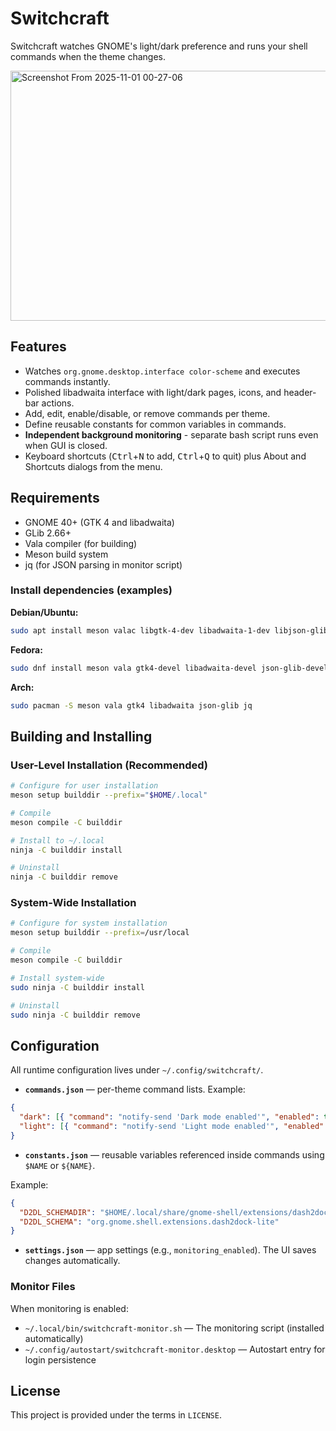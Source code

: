 # Switchcraft

Switchcraft watches GNOME's light/dark preference and runs your shell commands when the theme changes.

<img width="520" height="400" alt="Screenshot From 2025-11-01 00-27-06" src="https://github.com/user-attachments/assets/b2d67af8-840a-41a1-8f56-387b0d1a0ae0" />

## Features
- Watches `org.gnome.desktop.interface color-scheme` and executes commands instantly.
- Polished libadwaita interface with light/dark pages, icons, and header-bar actions.
- Add, edit, enable/disable, or remove commands per theme.
- Define reusable constants for common variables in commands.
- **Independent background monitoring** - separate bash script runs even when GUI is closed.
- Keyboard shortcuts (<kbd>Ctrl</kbd>+<kbd>N</kbd> to add, <kbd>Ctrl</kbd>+<kbd>Q</kbd> to quit) plus About and Shortcuts dialogs from the menu.

## Requirements
- GNOME 40+ (GTK 4 and libadwaita)
- GLib 2.66+
- Vala compiler (for building)
- Meson build system
- jq (for JSON parsing in monitor script)

### Install dependencies (examples)

**Debian/Ubuntu:**
```bash
sudo apt install meson valac libgtk-4-dev libadwaita-1-dev libjson-glib-dev jq
```

**Fedora:**
```bash
sudo dnf install meson vala gtk4-devel libadwaita-devel json-glib-devel jq
```

**Arch:**
```bash
sudo pacman -S meson vala gtk4 libadwaita json-glib jq
```

## Building and Installing

### User-Level Installation (Recommended)

```bash
# Configure for user installation
meson setup builddir --prefix="$HOME/.local"

# Compile
meson compile -C builddir

# Install to ~/.local
ninja -C builddir install

# Uninstall
ninja -C builddir remove
```

### System-Wide Installation

```bash
# Configure for system installation
meson setup builddir --prefix=/usr/local

# Compile
meson compile -C builddir

# Install system-wide
sudo ninja -C builddir install

# Uninstall
sudo ninja -C builddir remove
```

## Configuration

All runtime configuration lives under `~/.config/switchcraft/`.

- **`commands.json`** — per-theme command lists. Example:

```json
{
  "dark": [{ "command": "notify-send 'Dark mode enabled'", "enabled": true }],
  "light": [{ "command": "notify-send 'Light mode enabled'", "enabled": true }]
}
```

- **`constants.json`** — reusable variables referenced inside commands using `$NAME` or `${NAME}`.

Example:
```json
{
  "D2DL_SCHEMADIR": "$HOME/.local/share/gnome-shell/extensions/dash2dock-lite@icedman.github.com/schemas",
  "D2DL_SCHEMA": "org.gnome.shell.extensions.dash2dock-lite"
}
```

- **`settings.json`** — app settings (e.g., `monitoring_enabled`). The UI saves changes automatically.

### Monitor Files

When monitoring is enabled:
- `~/.local/bin/switchcraft-monitor.sh` — The monitoring script (installed automatically)
- `~/.config/autostart/switchcraft-monitor.desktop` — Autostart entry for login persistence

## License

This project is provided under the terms in `LICENSE`.
